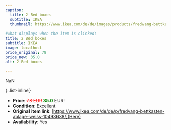 ```yaml
---
caption:
  title: 2 Bed boxes
  subtitle: IKEA
  thumbnail: https://www.ikea.com/de/de/images/products/fredvang-bettkasten-ablage-weiss__0962752_pe808963_s5.jpg
  
#what displays when the item is clicked:
title: 2 Bed boxes
subtitle: IKEA
image: localhost
price_original: 78
price_new: 35.0
alt: 2 Bed boxes

---
```

NaN

{:.list-inline} 
- **Price**: <span style="color:red"><del>78 EUR</del></span> <span style="color:green">**35.0**</span> EUR!
- **Condition**: Excellent
- **Original item link**: [https://www.ikea.com/de/de/p/fredvang-bettkasten-ablage-weiss-10493638/](Here)
- **Availability**: Yes
